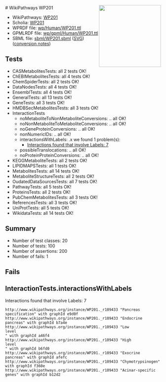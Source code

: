 <img style="float: right; width: 200px" src="../logo.png" />
# WikiPathways WP201

* WikiPathways: [WP201](https://identifiers.org/wikipathways:WP201)
* Scholia: [WP201](https://scholia.toolforge.org/wikipathways/WP201)
* WPRDF file: [wp/Human/WP201.ttl](../wp/Human/WP201.ttl)
* GPMLRDF file: [wp/gpml/Human/WP201.ttl](../wp/gpml/Human/WP201.ttl)
* SBML file: [sbml/WP201.sbml](../sbml/WP201.sbml) ([SVG](../sbml/WP201.svg)) ([conversion notes](../sbml/WP201.txt))

## Tests
* CASMetabolitesTests: all 2 tests OK!
* ChEBIMetabolitesTests: all 4 tests OK!
* ChemSpiderTests: all 2 tests OK!
* DataNodesTests: all 4 tests OK!
* EnsemblTests: all 4 tests OK!
* GeneralTests: all 13 tests OK!
* GeneTests: all 3 tests OK!
* HMDBSecMetabolitesTests: all 3 tests OK!
* InteractionTests
    * noMetaboliteToNonMetaboliteConversions: .. all OK!
    * noNonMetaboliteToMetaboliteConversions: .. all OK!
    * noGeneProteinConversions: .. all OK!
    * nonNumericIDs: .. all OK!
    * interactionsWithLabels: .x we found 1 problem(s):
        * [Interactions found that involve Labels: 7](#630d267e)
    * possibleTranslocations: .. all OK!
    * noProteinProteinConversions: .. all OK!
* KEGGMetaboliteTests: all 2 tests OK!
* LIPIDMAPSTests: all 1 tests OK!
* MetabolitesTests: all 14 tests OK!
* MetaboliteStructureTests: all 2 tests OK!
* OudatedDataSourcesTests: all 7 tests OK!
* PathwayTests: all 5 tests OK!
* ProteinsTests: all 2 tests OK!
* PubChemMetabolitesTests: all 3 tests OK!
* ReferencesTests: all 3 tests OK!
* UniProtTests: all 5 tests OK!
* WikidataTests: all 14 tests OK!


## Summary

* Number of test classes: 20
* Number of tests: 100
* Number of assertions: 200
* Number of fails: 1

## Fails

<a name="630d267e" />

## InteractionTests.interactionsWithLabels

Interactions found that involve Labels: 7
```
http://www.wikipathways.org/instance/WP201._r109433 "Pancreas specification" with graphId e9d0f
http://www.wikipathways.org/instance/WP201._r109433 "Endocrine pancreas" with graphId b7a4e
http://www.wikipathways.org/instance/WP201._r109433 "Low
level
" with graphId a46f4
http://www.wikipathways.org/instance/WP201._r109433 "High 
level
" with graphId b6fd0
http://www.wikipathways.org/instance/WP201._r109433 "Exocrine pancreas" with graphId afefc
http://www.wikipathways.org/instance/WP201._r109433 "Chymotrypsinogen" with graphId f360e
http://www.wikipathways.org/instance/WP201._r109433 "Acinar-specific genes" with graphId b12d2
```

